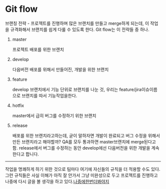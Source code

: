 # Git flow

브랜칭 전략 - 프로젝트를 진행하며 많은 브랜치를 만들고 merge하게 되는데, 이 작업을 규격화해서 브랜치를 쉽게 다룰 수 있도록 한다. Git flow는 이 전략들 중 하나.

1. master

   프로젝트 배포를 위한 브랜치

2. develop

   다음버전 배포를 위해서 만들어진, 개발을 위한 브랜치

3. feature

   develop 브랜치에서 기능 단위로 브랜치를 나눈 것, 우리는 feature/jira이슈이름 으로 브랜치를 따서 기능작업을한다.

4. hotfix

   master에서 급히 버그를 수정하기 위한 브랜치

5. release

   배포를 위한 브랜치라고하는데, 굳이 말하자면 개발이 완료되고 버그 수정을 위해서 만든 브랜치라고 해야할까? QA를 모두 통과하면 master브랜치에 merge된다고 함. release에서 버그를 수정하는 동안 develop에선 다음버전을 위한 개발을 계속한다고 합니다.

   

--------

작업을 명쾌하게 하기 위한 것으로 팀마다 여기에 자신들의 규칙을 더 적용할 수도 있다. 그런 규칙들은 사실 이해가 아직 잘 안가서 그냥 미완성으로 두고 프로젝트를 진행하고 나중에 다시 글을 볼 생각을 하고 있다.[나중에한번더봐야지](<http://woowabros.github.io/experience/2017/10/30/baemin-mobile-git-branch-strategy.html>)